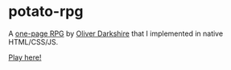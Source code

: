 # potato-rpg

A [one-page RPG](https://twitter.com/deathbybadger/status/1567425842526945280)
by [Oliver Darkshire](https://twitter.com/deathbybadger/status/1567425842526945280)
that I implemented in native HTML/CSS/JS.

[Play here!](https://kokkonisd.github.io/potato-rpg)
